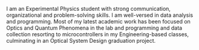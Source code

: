 I am an Experimental Physics student with strong communication, organizational and problem-solving skills. I am well-versed in data analysis and programming. Most of my latest academic work has been focused on Optics and Quantum Phenomena in the lab and programming and data collection resorting to microcontrollers in my Engineering-based classes, culminating in an Optical System Design graduation project.

<!--
![GitHub Stats](https://github-readme-stats.vercel.app/api?username=anaismartins&show_icons=true&bg_color=30,e96443,904e95&title_color=fff&text_color=fff&icon_color=fff&count_private=true)
-->
<!--
![Top Languages](https://github-readme-stats.vercel.app/api/top-langs/?username=anaismartins&theme=nord&count_private=true)
-->

